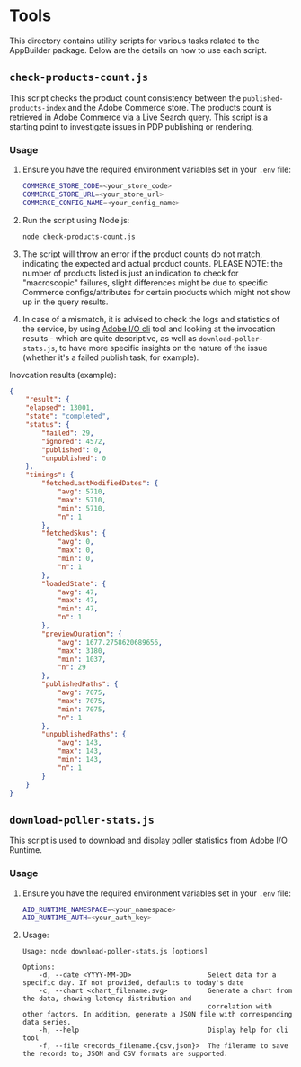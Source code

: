 # Tools

This directory contains utility scripts for various tasks related to the AppBuilder package. Below are the details on how to use each script.

## `check-products-count.js`

This script checks the product count consistency between the `published-products-index` and the Adobe Commerce store.
The products count is retrieved in Adobe Commerce via a Live Search query.
This script is a starting point to investigate issues in PDP publishing or rendering.

### Usage

1. Ensure you have the required environment variables set in your `.env` file:
    ```bash
    COMMERCE_STORE_CODE=<your_store_code>
    COMMERCE_STORE_URL=<your_store_url>
    COMMERCE_CONFIG_NAME=<your_config_name>
    ```

2. Run the script using Node.js:
    ```bash
    node check-products-count.js
    ```

3. The script will throw an error if the product counts do not match, indicating the expected and actual product counts. PLEASE NOTE: the number of products listed is just an indication to check for "macroscopic" failures, slight differences might be due to specific Commerce configs/attributes for certain products which might not show up in the query results.
4. In case of a mismatch, it is advised to check the logs and statistics of the service, by using [Adobe I/O cli](https://developer.adobe.com/runtime/docs/guides/getting-started/activations/) tool and looking at the invocation results - which are quite descriptive, as well as `download-poller-stats.js`, to have more specific insights on the nature of the issue (whether it's a failed publish task, for example).

Inovcation results (example):

```json
{ 
    "result": {
    "elapsed": 13001,
    "state": "completed",
    "status": {
        "failed": 29,
        "ignored": 4572,
        "published": 0,
        "unpublished": 0
    },
    "timings": {
        "fetchedLastModifiedDates": {
            "avg": 5710,
            "max": 5710,
            "min": 5710,
            "n": 1
        },
        "fetchedSkus": {
            "avg": 0,
            "max": 0,
            "min": 0,
            "n": 1
        },
        "loadedState": {
            "avg": 47,
            "max": 47,
            "min": 47,
            "n": 1
        },
        "previewDuration": {
            "avg": 1677.2758620689656,
            "max": 3180,
            "min": 1037,
            "n": 29
        },
        "publishedPaths": {
            "avg": 7075,
            "max": 7075,
            "min": 7075,
            "n": 1
        },
        "unpublishedPaths": {
            "avg": 143,
            "max": 143,
            "min": 143,
            "n": 1
        }
    }
}
```

## `download-poller-stats.js`

This script is used to download and display poller statistics from Adobe I/O Runtime.

### Usage

1. Ensure you have the required environment variables set in your `.env` file:
    ```bash
    AIO_RUNTIME_NAMESPACE=<your_namespace>
    AIO_RUNTIME_AUTH=<your_auth_key>
    ```

2. Usage:
    ```
    Usage: node download-poller-stats.js [options]

    Options:
        -d, --date <YYYY-MM-DD>                   Select data for a specific day. If not provided, defaults to today's date
        -c, --chart <chart_filename.svg>          Generate a chart from the data, showing latency distribution and        
                                                  correlation with other factors. In addition, generate a JSON file with corresponding data series.
        -h, --help                                Display help for cli tool
        -f, --file <records_filename.{csv,json}>  The filename to save the records to; JSON and CSV formats are supported.
    ```

